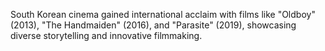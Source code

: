 South Korean cinema gained international acclaim with films like "Oldboy" (2013), "The Handmaiden" (2016), and "Parasite" (2019), showcasing diverse storytelling and innovative filmmaking.

